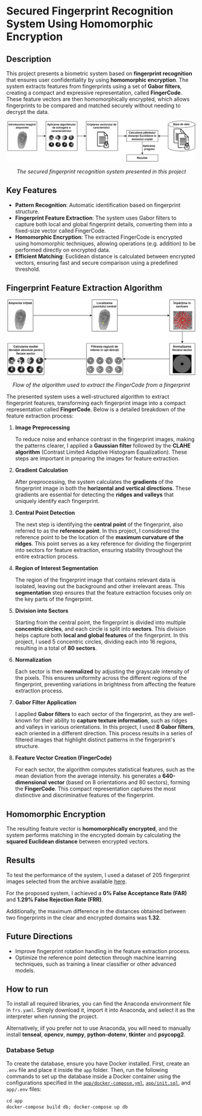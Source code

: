 # Secured Fingerprint Recognition System Using Homomorphic Encryption

## Description
This project presents a biometric system based on **fingerprint recognition** that ensures user confidentiality by using **homomorphic encryption**. The system extracts features from fingerprints using a set of **Gabor filters**, creating a compact and expressive representation, called **FingerCode**. These feature vectors are then homomorphically encrypted, which allows fingerprints to be compared and matched securely without needing to decrypt the data.

<p align="center">
  <img src="./readme images/used_biometric_system.png" width="500" alt="Used biometric system" />
</p>
<p align="center">
  <i>The secured fingerprint recognition system presented in this project</i>
</p>

## Key Features
- **Pattern Recognition**: Automatic identification based on fingerprint structure.
- **Fingerprint Feature Extraction**: The system uses Gabor filters to capture both local and global fingerprint details, converting them into a fixed-size vector called FingerCode.
- **Homomorphic Encryption**: The extracted FingerCode is encrypted using homomorphic techniques, allowing operations (e.g. addition) to be performed directly on encrypted data.
- **Efficient Matching**: Euclidean distance is calculated between encrypted vectors, ensuring fast and secure comparison using a predefined threshold.

## Fingerprint Feature Extraction Algorithm

<p align="center">
  <img src="./readme images/flow_extract_fingercode.png" width="500" alt="Flow extract fingercode" />
</p>
<p align="center">
  <i>Flow of the algorithm used to extract the FingerCode from a fingerprint</i>
</p>

The presented system uses a well-structured algorithm to extract fingerprint features, transforming each fingerprint image into a compact representation called **FingerCode**. Below is a detailed breakdown of the feature extraction process:
1. **Image Preprocessing**

      To reduce noise and enhance contrast in the fingerprint images, making the patterns clearer, I applied a **Gaussian filter** followed by the **CLAHE algorithm** (Contrast Limited Adaptive Histogram Equalization). These steps are important in preparing the images for feature extraction.

2.  **Gradient Calculation**

      After preprocessing, the system calculates the **gradients** of the fingerprint image in both the **horizontal and vertical directions**. These gradients are essential for detecting the **ridges and valleys** that uniquely identify each fingerprint.

3.  **Central Point Detection**

      The next step is identifying the **central point** of the fingerprint, also referred to as the **reference point**. In this project, I considered the reference point to be the location of the **maximum curvature of the ridges**. This point serves as a key reference for dividing the fingerprint into sectors for feature extraction, ensuring stability throughout the entire extraction process.

4.  **Region of Interest Segmentation**

      The region of the fingerprint image that contains relevant data is isolated, leaving out the background and other irrelevant areas. This **segmentation** step ensures that the feature extraction focuses only on the key parts of the fingerprint.

5.  **Division into Sectors**

      Starting from the central point, the fingerprint is divided into multiple **concentric circles**, and each circle is split into **sectors**. This division helps capture both **local and global features** of the fingerprint. In this project, I used 5 concentric circles, dividing each into 16 regions, resulting in a total of **80 sectors**.

6.  **Normalization**

      Each sector is then **normalized** by adjusting the grayscale intensity of the pixels. This ensures uniformity across the different regions of the fingerprint, preventing variations in brightness from affecting the feature extraction process.

7.  **Gabor Filter Application**

      I applied **Gabor filters** to each sector of the fingerprint, as they are well-known for their ability to **capture texture information**, such as ridges and valleys in various orientations. In this project, I used **8 Gabor filters**, each oriented in a different direction. This process results in a series of filtered images that highlight distinct patterns in the fingerprint's structure.

8.  **Feature Vector Creation (FingerCode)**

      For each sector, the algorithm computes statistical features, such as the mean deviation from the average intensity. his generates a **640-dimensional vector** (based on 8 orientations and 80 sectors), forming the **FingerCode**. This compact representation captures the most distinctive and discriminative features of the fingerprint.

## Homomorphic Encryption
The resulting feature vector is **homomorphically encrypted**, and the system performs matching in the encrypted domain by calculating the **squared Euclidean distance** between encrypted vectors.

## Results
To test the performance of the system, I used a dataset of 205 fingerprint images selected from the archive available [here](https://neurotechnology.com/download/CrossMatch_Sample_DB.zip).

For the proposed system, I achieved a **0% False Acceptance Rate (FAR)** and **1.29% False Rejection Rate (FRR)**.

Additionally, the maximum difference in the distances obtained between two fingerprints in the clear and encrypted domains was **1.32**.

## Future Directions
- Improve fingerprint rotation handling in the feature extraction process.
- Optimize the reference point detection through machine learning techniques, such as training a linear classifier or other advanced models.

## How to run
To install all required libraries, you can find the Anaconda environment file in `frs.yaml`. Simply download it, import it into Anaconda, and select it as the interpreter when running the project. 

Alternatively, iif you prefer not to use Anaconda, you will need to manually install **tenseal**, **opencv**, **numpy**, **python-dotenv**, **tkinter** and **psycopg2**.

### Database Setup

To create the database, ensure you have Docker installed. First, create an `.env` file and place it inside the `app` folder. Then, run the following commands to set up the database inside a Docker container using the configurations specified in the [`app/docker-compose.yml`](app/docker-compose.yml), [`app/init.sql`](app/init.sql), and `app/.env` files:
```
cd app
docker-compose build db; docker-compose up db
```